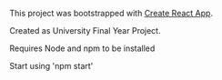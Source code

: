 This project was bootstrapped with [Create React App](https://github.com/facebookincubator/create-react-app).

Created as University Final Year Project.

Requires Node and npm to be installed

Start using 'npm start'
